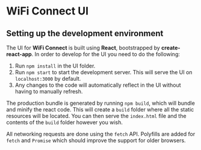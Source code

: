 # WiFi Connect UI

## Setting up the development environment

The UI for **WiFi Connect** is built using **React**, bootstrapped by **create-react-app**. In order to develop for the UI you need to do the following:

1. Run `npm install` in the UI folder.
2. Run `npm start` to start the development server. This will serve the UI on `localhost:3000` by default.
3. Any changes to the code will automatically reflect in the UI without having to manually refresh.

The production bundle is generated by running `npm build`, which will bundle and minify the react code. This will create a `build` folder where all the static resources will be located. You can then serve the `index.html` file and the contents of the `build` folder however you wish.

All networking requests are done using the `fetch` API. Polyfills are added for `fetch` and `Promise` which should improve the support for older browsers.
